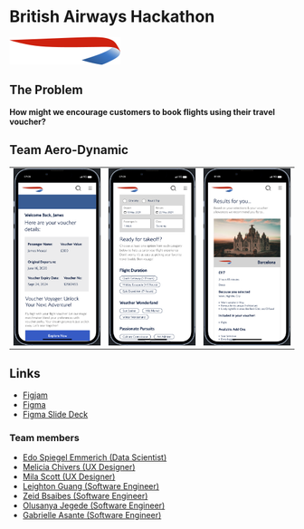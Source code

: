 # British Airways Hackathon

![British Airways](./src/assets/logos/british-airways-logo.svg)

## The Problem

**How might we encourage customers to book flights using their travel voucher?**

## Team Aero-Dynamic

|                                            |                                                     |                                           |
| ------------------------------------------ | --------------------------------------------------- | ----------------------------------------- |
| ![home page](/README/screenshots/home.png) | ![personalise](/README/screenshots/personalise.png) | ![result](/README/screenshots/result.png) |

## Links

- [Figjam](https://www.figma.com/file/Dri1Q6HsuxqT4qS5P7sGK5/Aero-Dynamic-Playground?type=whiteboard&node-id=3-123&t=dYsrBeBykxQnBybY-0)
- [Figma](https://www.figma.com/file/ctV4YkyRHigq0LlicBlUzm/Draft-BA-low-fi?mode=dev)
- [Figma Slide Deck](https://www.figma.com/file/jmcksVBWjZEAc1VSuEeLAA/BA-Pitch-Slides?type=design&node-id=0-1&mode=design&t=nE3T9N92aNbPYOXD-0)

### Team members

- [Edo Spiegel Emmerich (Data Scientist)](https://www.linkedin.com/in/edo-ds/)
- [Melicia Chivers (UX Designer)](https://www.linkedin.com/in/meliciachivers/)
- [Mila Scott (UX Designer)](https://www.linkedin.com/in/mila-scott/)
- [Leighton Guang (Software Engineer)](https://github.com/LeightonGuang)
- [Zeid Bsaibes (Software Engineer)](https://github.com/ZeidBsaibes)
- [Olusanya Jegede (Software Engineer)](https://github.com/olusanyaJ)
- [Gabrielle Asante (Software Engineer)](https://github.com/Gab-A)
